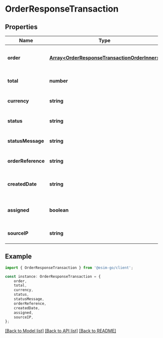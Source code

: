 # OrderResponseTransaction


## Properties

Name | Type | Description | Notes
------------ | ------------- | ------------- | -------------
**order** | [**Array&lt;OrderResponseTransactionOrderInner&gt;**](OrderResponseTransactionOrderInner.md) | Order type [ transaction ] | [optional] [default to undefined]
**total** | **number** | Total price | [optional] [default to undefined]
**currency** | **string** | Currency of the transaction | [optional] [default to undefined]
**status** | **string** | Status of the order | [optional] [default to undefined]
**statusMessage** | **string** | Status message | [optional] [default to undefined]
**orderReference** | **string** | Order reference | [optional] [default to undefined]
**createdDate** | **string** | Data and time of order creation | [optional] [default to undefined]
**assigned** | **boolean** | Indicates if bundle was assigned to eSIM | [optional] [default to undefined]
**sourceIP** | **string** | Source IP of the order | [optional] [default to undefined]

## Example

```typescript
import { OrderResponseTransaction } from '@esim-go/client';

const instance: OrderResponseTransaction = {
    order,
    total,
    currency,
    status,
    statusMessage,
    orderReference,
    createdDate,
    assigned,
    sourceIP,
};
```

[[Back to Model list]](../README.md#documentation-for-models) [[Back to API list]](../README.md#documentation-for-api-endpoints) [[Back to README]](../README.md)
